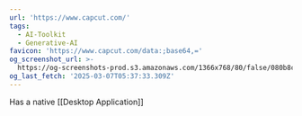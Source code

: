 ```yaml
---
url: 'https://www.capcut.com/'
tags:
  - AI-Toolkit
  - Generative-AI
favicon: 'https://www.capcut.com/data:;base64,='
og_screenshot_url: >-
  https://og-screenshots-prod.s3.amazonaws.com/1366x768/80/false/080b8ca5fc3b8b4fff4e350e8d4d501f167b01c72862170bfe22b70c4d62041e.jpeg
og_last_fetch: '2025-03-07T05:37:33.309Z'
---
```

Has a native [[Desktop Application]]
